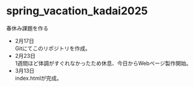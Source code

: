 # spring_vacation_kadai2025
春休み課題を作る
- 2月17日  
Gitにてこのリポジトリを作成。  
- 2月23日  
1週間ほど体調がすぐれなかったため休息、今日からWebページ製作開始。
- 3月13日  
index.htmlが完成。
